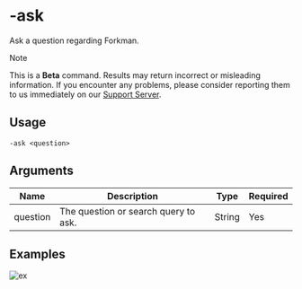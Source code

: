 # -ask

Ask a question regarding Forkman.

> [!NOTE]
> This is a **Beta** command. Results may return incorrect or misleading information. If you encounter any problems, please consider reporting them to us immediately on our [Support Server](https://discord.gg/DEEZY5cwpy).

## Usage

```
-ask <question>
```

## Arguments

| Name     | Description                          | Type   | Required |
| -------- | ------------------------------------ | ------ | -------- |
| question | The question or search query to ask. | String | Yes      |

## Examples

<img src="https://user-images.githubusercontent.com/111157596/261823721-1783c675-4f4a-4577-bb34-b69209aa7d37.png" alt="" class="rounded-corners">\
<img src="https://user-images.githubusercontent.com/111157596/261823725-87265de6-5ba4-4724-bd74-ce71b4af5b8c.png" alt="ex" class="rounded-corners">
